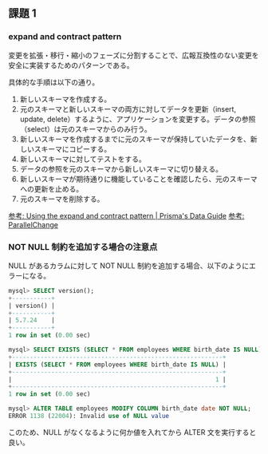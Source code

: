 ## 課題 1

### expand and contract pattern

変更を拡張・移行・縮小のフェーズに分割することで、広報互換性のない変更を安全に実装するためのパターンである。

具体的な手順は以下の通り。

1. 新しいスキーマを作成する。
2. 元のスキーマと新しいスキーマの両方に対してデータを更新（insert, update, delete）するように、アプリケーションを変更する。データの参照（select）は元のスキーマからのみ行う。
3. 新しいスキーマを作成するまでに元のスキーマが保持していたデータを、新しいスキーマにコピーする。
4. 新しいスキーマに対してテストをする。
5. データの参照を元のスキーマから新しいスキーマに切り替える。
6. 新しいスキーマが期待通りに機能していることを確認したら、元のスキーマへの更新を止める。
7. 元のスキーマを削除する。

[参考: Using the expand and contract pattern | Prisma's Data Guide](https://www.prisma.io/dataguide/types/relational/expand-and-contract-pattern)
[参考: ParallelChange](https://martinfowler.com/bliki/ParallelChange.html)

### NOT NULL 制約を追加する場合の注意点

NULL があるカラムに対して NOT NULL 制約を追加する場合、以下のようにエラーになる。

```sql
mysql> SELECT version();
+-----------+
| version() |
+-----------+
| 5.7.24    |
+-----------+
1 row in set (0.00 sec)

mysql> SELECT EXISTS (SELECT * FROM employees WHERE birth_date IS NULL);
+-----------------------------------------------------------+
| EXISTS (SELECT * FROM employees WHERE birth_date IS NULL) |
+-----------------------------------------------------------+
|                                                         1 |
+-----------------------------------------------------------+
1 row in set (0.00 sec)

mysql> ALTER TABLE employees MODIFY COLUMN birth_date date NOT NULL;
ERROR 1138 (22004): Invalid use of NULL value
```

このため、NULL がなくなるように何か値を入れてから ALTER 文を実行すると良い。
